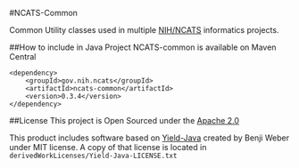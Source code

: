 #NCATS-Common

Common Utility classes used in multiple [NIH/NCATS](https://ncats.nih.gov) informatics projects.

##How to include in Java Project
NCATS-common is available on Maven Central

```
<dependency>
    <groupId>gov.nih.ncats</groupId>
    <artifactId>ncats-common</artifactId>
    <version>0.3.4</version>
</dependency>
```

##License 
This project is Open Sourced under the [Apache 2.0](http://www.apache.org/licenses/LICENSE-2.0) 

This product includes software based on [Yield-Java](https://github.com/benjiman/yield-java) created by
Benji Weber under MIT license.  A copy of that license
is located in `derivedWorkLicenses/Yield-Java-LICENSE.txt`
